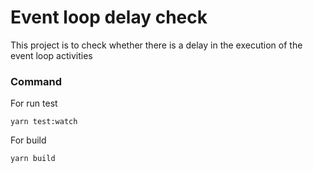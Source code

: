 # Event loop delay check

This project is to check whether there is a delay in the execution of the event loop activities

### Command

For run test
```
yarn test:watch
```

For build
```
yarn build
```